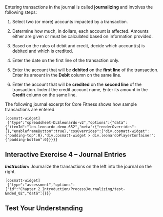Entering transactions in the journal is called **journalizing** and involves the following steps:

1.  Select two (or more) accounts impacted by a transaction.

2.  Determine how much, in dollars, each account is affected. Amounts either are given or must be calculated based on information provided.

3.  Based on the rules of debit and credit, decide which account(s) is debited and which is credited.

4.  Enter the date on the first line of the transaction only.

5.  Enter the account that will be **debited** on the **first line** of the transaction. Enter its amount in the **Debit** column on the same line.

6.  Enter the account that will be **credited** on the **second line** of the transaction. Indent the credit account name, Enter its amount in the **Credit** column on the same line. 

The following journal excerpt for Core Fitness shows how sample transactions are entered.

```
[cosmatt-widget]
 {"type":"spreadsheet-DLSleonardo-v2","options":{"data":{"itemId":"leo-leonardo-demo-652","meta":{"renderOverrides":{},"enableframeButton":true},"cssOverrides":{"div.cosmatt-widget":{"padding-top":0},"div.cosmatt-widget > div.leonardoPlayerContainer":{"padding-bottom":0}}}}} 
```

## Interactive Exercise 4 – Journal Entries

***Instruction*:** Journalize the transactions on the left into the journal on the right.

```
[cosmatt-widget]
 {"type":"assessment","options":{"id":"Chapter_2_Introduction/ProcessJournalizing/test-Emded_02","data":{}}} 
```

## Test Your Understanding  

